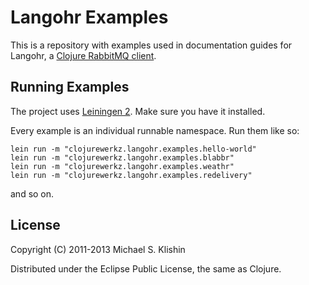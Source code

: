 # Langohr Examples

This is a repository with examples used in documentation guides for Langohr, a [Clojure RabbitMQ client](http://clojurerabbitmq.info).

## Running Examples

The project uses [Leiningen 2](https://github.com/technomancy/leiningen/blob/master/doc/TUTORIAL.md). Make
sure you have it installed.

Every example is an individual runnable namespace. Run them like so:

    lein run -m "clojurewerkz.langohr.examples.hello-world"
    lein run -m "clojurewerkz.langohr.examples.blabbr"
    lein run -m "clojurewerkz.langohr.examples.weathr"
    lein run -m "clojurewerkz.langohr.examples.redelivery"

and so on.


## License

Copyright (C) 2011-2013 Michael S. Klishin

Distributed under the Eclipse Public License, the same as Clojure.
